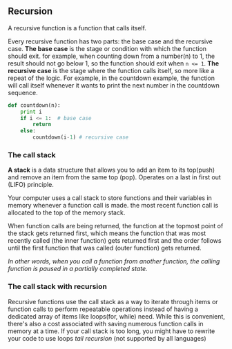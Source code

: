 ## Recursion

A recursive function is a function that calls itself. 

Every recursive function has two parts: the base case and the recursive case.
**The base case** is the stage or condition with which the function should exit. for example, when counting down from a number(n) to 1, the result should not go below 1, so the function should exit when `n <= 1`.
**The recursive case** is the stage where the function calls itself, so more like a repeat of the logic.
For example, in the countdown example, the function will call itself whenever it wants to print the next number in the countdown sequence.

```py
def countdown(n):
    print i
    if i <= 1:  # base case
        return
    else:
        countdown(i-1) # recursive case
```

### The call stack
**A stack** is a data structure that allows you to add an item to its top(push) and remove an item from the same top (pop). Operates on a last in first out (LIFO) principle.

Your computer uses a call stack to store functions and their variables in memory whenever a function call is made. the most recent function call is allocated to the top of the memory stack. 

When function calls are being returned, the function at the topmost point of the stack gets returned first, which means the function that was most recently called (the inner function) gets returned first and the order follows until the first function that was called (outer function) gets returned.

*In other words, when you call a function from another function, the calling function is paused in a partially completed state.*


### The call stack with recursion
Recursive functions use the call stack as a way to iterate through items or function calls to perform repeatable operations instead of having a dedicated array of items like loops(for, while) need.
While this is convenient, there's also a cost associated with saving numerous function calls in memory at a time.
If your call stack is too long, you might have to rewrite your code to use loops *tail recursion* (not supported by all languages)

